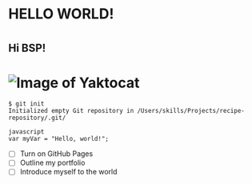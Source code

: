 # <h1> HELLO WORLD!
# <h2> Hi BSP!
# ![Image of Yaktocat](https://octodex.github.com/images/yaktocat.png)
```
$ git init
Initialized empty Git repository in /Users/skills/Projects/recipe-repository/.git/
```
```
javascript
var myVar = "Hello, world!";
```
- [ ] Turn on GitHub Pages
- [ ] Outline my portfolio
- [ ] Introduce myself to the world 
